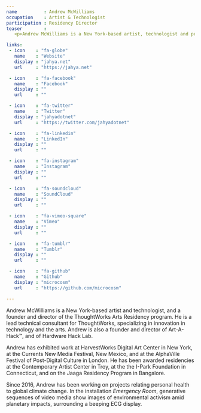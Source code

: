 ```yaml
---
name          : Andrew McWilliams
occupation    : Artist & Technologist
participation : Residency Director
teaser        :
   <p>Andrew McWilliams is a New York-based artist, technologist and program director. He is Director of the ThoughtWorks Arts Residency and a Lead Consultant at ThoughtWorks. Andrew has exhibited work at HarvestWorks New York, Currents New Mexico, and AlphaVille Festival in London. He is Director of Art-A-Hack&trade; and the Hardware Hack Lab.</p>

links:
 - icon    : "fa-globe"
   name    : "Website"
   display : "jahya.net"
   url     : "https://jahya.net"

 - icon    : "fa-facebook"
   name    : "Facebook"
   display : ""
   url     : ""

 - icon    : "fa-twitter"
   name    : "Twitter"
   display : "jahyadotnet"
   url     : "https://twitter.com/jahyadotnet"

 - icon    : "fa-linkedin"
   name    : "LinkedIn"
   display : ""
   url     : ""

 - icon    : "fa-instagram"
   name    : "Instagram"
   display : ""
   url     : ""

 - icon    : "fa-soundcloud"
   name    : "SoundCloud"
   display : ""
   url     : ""

 - icon    : "fa-vimeo-square"
   name    : "Vimeo"
   display : ""
   url     : ""

 - icon    : "fa-tumblr"
   name    : "Tumblr"
   display : ""
   url     : ""

 - icon    : "fa-github"
   name    : "Github"
   display : "microcosm"
   url     : "https://github.com/microcosm"

---
```

Andrew McWilliams is a New York-based artist and technologist, and a founder and director of the ThoughtWorks Arts Residency program. He is a lead technical consultant for ThoughtWorks, specializing in innovation in technology and the arts. Andrew is also a founder and director of Art-A-Hack&trade;, and of Hardware Hack Lab.

Andrew has exhibited work at HarvestWorks Digital Art Center in New York, at the Currents New Media Festival, New Mexico, and at the AlphaVille Festival of Post-Digital Culture in London. He has been awarded residencies at the Contemporary Artist Center in Troy, at the the I-Park Foundation in Connecticut, and on the Jaaga Residency Program in Bangalore.

Since 2016, Andrew has been working on projects relating personal health to global climate change. In the installation *Emergency Room*, generative sequences of video media show images of environmental activism amid planetary impacts, surrounding a beeping ECG display.